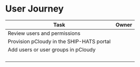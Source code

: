 # User Journey



|Task|Owner|
|---|---|
|Review users and permissions||
|Provision pCloudy in the SHIP-HATS portal||
|Add users or user groups in pCloudy||
|||
|||
|||
|||
